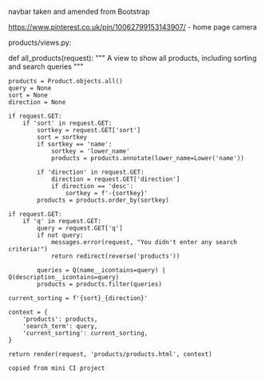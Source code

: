 navbar taken and amended from Bootstrap

https://www.pinterest.co.uk/pin/10062799153143907/ - home page camera

products/views.py:

def all_products(request):
    """ A view to show all products, including sorting and search queries """

    products = Product.objects.all()
    query = None
    sort = None
    direction = None

    if request.GET:
        if 'sort' in request.GET:
            sortkey = request.GET['sort']
            sort = sortkey
            if sortkey == 'name':
                sortkey = 'lower_name'
                products = products.annotate(lower_name=Lower('name'))

            if 'direction' in request.GET:
                direction = request.GET['direction']
                if direction == 'desc':
                    sortkey = f'-{sortkey}'
            products = products.order_by(sortkey)

    if request.GET:
        if 'q' in request.GET:
            query = request.GET['q']
            if not query:
                messages.error(request, "You didn't enter any search criteria!")
                return redirect(reverse('products'))

            queries = Q(name__icontains=query) | Q(description__icontains=query)
            products = products.filter(queries)

    current_sorting = f'{sort}_{direction}'

    context = {
        'products': products,
        'search_term': query,
        'current_sorting': current_sorting,
    }

    return render(request, 'products/products.html', context)

    copied from mini CI project


